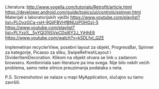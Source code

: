 Literatura: 
          http://www.vogella.com/tutorials/Retrofit/article.html
          https://developer.android.com/guide/topics/ui/controls/spinner.html
          Materijali s laboratorijskih vježbi
          https://www.youtube.com/playlist?list=PLOvzGCa-rsH-9QjlFBVHfBNUzPGHGzj-5
          https://www.youtube.com/playlist?list=PLYxzS__5yYQl31tSVpCDsI6Y2J_YjHhE8
          https://www.youtube.com/watch?v=kSDLfxt_QZE
  
Implemetiran recyclerView, posebni layout za objekt, ProgressBar, Spinner za kategorije, Picasso za sliku, SwipeRefreshLayout i DividerItemDecoration. Klikom na objekt otvara se link u zadanom browseru. 
Kombiniriala sam literature pa ima svega. Nije bilo nekih većih problema, samo neke sitnice preuzimanja podataka s neta.

P.S. Screenshotovi se nalaze u mapi MyApplication, slučajno su tamo završili.
